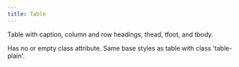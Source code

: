 ```yaml
---
title: Table
---
```

Table with caption, column and row headings, thead, tfoot, and tbody.  

Has no or empty class attribute.  Same base styles as table with class 'table-plain'.
